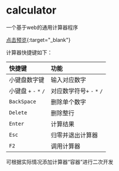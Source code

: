 # calculator
一个基于web的通用计算器程序

[点击预览](http://suyunsoft.com/calculator/calcuator.html){:target="_blank"}

计算器快捷键如下：

| 快捷键                 | 功能                    |
| :------------------ | :-------------------- |
| 小键盘数字键              | 输入对应数字                |
| 小键盘 `+` `-` `*` `/` | 对应数学符号`+` `-` `*` `/` |
| `BackSpace`         | 删除单个数字                |
| `Delete`            | 删除整行                  |
| `Enter`             | 计算结果                  |
| `Esc`               | 归零并退出计算器              |
| `F2`                | 调用计算器                 |

可根据实际情况添加计算器“容器”进行二次开发
